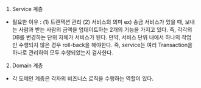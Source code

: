 1. Service 계층
- 필요한 이유 :
(1) 트랜잭션 관리
(2) 서비스의 의미
ex) 송금 서비스가 있을 때, 보내는 사람과 받는 사람의 금액을 업데이트하는 2개의 기능을 가지고 있다. 즉, 각각의 DB를 변경하는 단위 자체가 서비스가 된다.
만약, 서비스 단위 내에서 하나의 작업만 수행되지 않은 경우 roll-back을 해야한다. 즉, service는 여러 Transaction을 하나로 관리하여 모두 수행되었는지 검사한다.

2. Domain 계층
- 각 도메인 계층은 각자의 비즈니스 로직을 수행하는 역할이 있다. 
